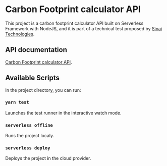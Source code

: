 # Carbon Footprint calculator API

This project is a carbon footprint calculator API built on Serverless Framework with NodeJS, and it is part of a technical test proposed by [Sinai Technologies](https://www.sinaitechnologies.com/).

## API documentation

[Carbon Footprint calculator API](https://app.swaggerhub.com/apis-docs/sina6/dev-sinai_api/V1#/).


## Available Scripts

In the project directory, you can run:

### `yarn test`

Launches the test runner in the interactive watch mode.

### `serverless offline`

Runs the project localy.

### `serverless deploy`

Deploys the project in the cloud provider.

